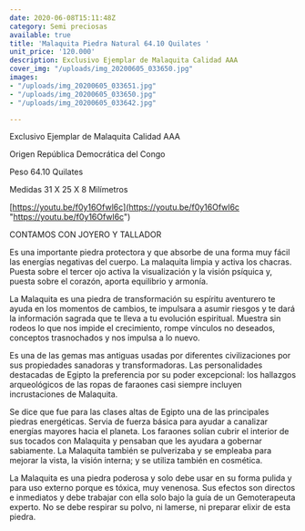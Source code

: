 ```yaml
---
date: 2020-06-08T15:11:48Z
category: Semi preciosas
available: true
title: 'Malaquita Piedra Natural 64.10 Quilates '
unit_price: '120.000'
description: Exclusivo Ejemplar de Malaquita Calidad AAA
cover_img: "/uploads/img_20200605_033650.jpg"
images:
- "/uploads/img_20200605_033651.jpg"
- "/uploads/img_20200605_033650.jpg"
- "/uploads/img_20200605_033642.jpg"

---
```

Exclusivo Ejemplar de Malaquita Calidad AAA

Origen República Democrática del Congo

Peso 64.10 Quilates

Medidas 31 X 25 X 8 Milímetros

[https://youtu.be/f0y16Ofwl6c](https://youtu.be/f0y16Ofwl6c "https://youtu.be/f0y16Ofwl6c")

CONTAMOS CON JOYERO Y TALLADOR

Es una importante piedra protectora y que absorbe de una forma muy fácil las energías negativas del cuerpo. La malaquita limpia y activa los chacras. Puesta sobre el tercer ojo activa la visualización y la visión psíquica y, puesta sobre el corazón, aporta equilibrio y armonía.

La Malaquita es una piedra de transformación su espíritu aventurero te ayuda en los momentos de cambios, te impulsara a asumir riesgos y te dará la información sagrada que te lleva a tu evolución espiritual. Muestra sin rodeos lo que nos impide el crecimiento, rompe vínculos no deseados, conceptos trasnochados y nos impulsa a lo nuevo.

Es una de las gemas mas antiguas usadas por diferentes civilizaciones por sus propiedades sanadoras y transformadoras. Las personalidades destacadas de Egipto la preferencia por su poder excepcional: los hallazgos arqueológicos de las ropas de faraones casi siempre incluyen incrustaciones de Malaquita.

Se dice que fue para las clases altas de Egipto una de las principales piedras energéticas. Servia de fuerza básica para ayudar a canalizar energías mayores hacia el planeta. Los faraones solían cubrir el interior de sus tocados con Malaquita y pensaban que les ayudara a gobernar sabiamente. La Malaquita también se pulverizaba y se empleaba para mejorar la vista, la visión interna; y se utiliza también en cosmética.

La Malaquita es una piedra poderosa y solo debe usar en su forma pulida y para uso externo porque es tóxica, muy venenosa. Sus efectos son directos e inmediatos y debe trabajar con ella solo bajo la guía de un Gemoterapeuta experto. No se debe respirar su polvo, ni lamerse, ni preparar elixir de esta piedra.